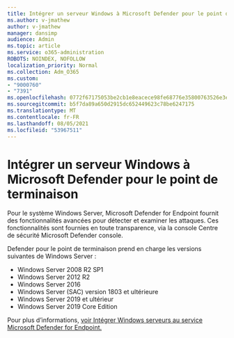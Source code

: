 ```yaml
---
title: Intégrer un serveur Windows à Microsoft Defender pour le point de terminaison
ms.author: v-jmathew
author: v-jmathew
manager: dansimp
audience: Admin
ms.topic: article
ms.service: o365-administration
ROBOTS: NOINDEX, NOFOLLOW
localization_priority: Normal
ms.collection: Adm_O365
ms.custom:
- "9000760"
- "7391"
ms.openlocfilehash: 0772f67175053be2cb1e8eacece98fe68776e35800763526e3e6f4fd5375228c
ms.sourcegitcommit: b5f7da89a650d2915dc652449623c78be6247175
ms.translationtype: MT
ms.contentlocale: fr-FR
ms.lasthandoff: 08/05/2021
ms.locfileid: "53967511"
---
```

# <a name="onboard-a-windows-server-to-microsoft-defender-for-endpoint"></a>Intégrer un serveur Windows à Microsoft Defender pour le point de terminaison

Pour le système Windows Server, Microsoft Defender for Endpoint fournit des fonctionnalités avancées pour détecter et examiner les attaques. Ces fonctionnalités sont fournies en toute transparence, via la console Centre de sécurité Microsoft Defender console.

Defender pour le point de terminaison prend en charge les versions suivantes de Windows Server :

- Windows Server 2008 R2 SP1
- Windows Server 2012 R2
- Windows Server 2016
- Windows Server (SAC) version 1803 et ultérieure
- Windows Server 2019 et ultérieur
- Windows Server 2019 Core Edition

Pour plus d’informations, [voir Intégrer Windows serveurs au service Microsoft Defender for Endpoint.](https://go.microsoft.com/fwlink/?linkid=2143627)
